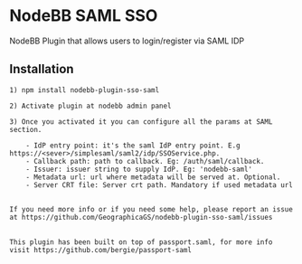 # NodeBB SAML SSO

NodeBB Plugin that allows users to login/register via SAML IDP

## Installation

    1) npm install nodebb-plugin-sso-saml

    2) Activate plugin at nodebb admin panel

    3) Once you activated it you can configure all the params at SAML section.

        - IdP entry point: it's the saml IdP entry point. E.g https://<sever>/simplesaml/saml2/idp/SSOService.php.
        - Callback path: path to callback. Eg: /auth/saml/callback.
        - Issuer: issuer string to supply IdP. Eg: 'nodebb-saml'
        - Metadata url: url where metadata will be served at. Optional.
        - Server CRT file: Server crt path. Mandatory if used metadata url

##
    If you need more info or if you need some help, please report an issue at https://github.com/GeographicaGS/nodebb-plugin-sso-saml/issues


##
    This plugin has been built on top of passport.saml, for more info visit https://github.com/bergie/passport-saml
